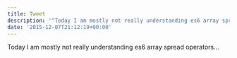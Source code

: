 ```yaml
---
title: Tweet
description: '"Today I am mostly not really understanding es6 array spread operators..."'
date: '2015-12-07T21:12:19+00:00'
---
```

Today I am mostly not really understanding es6 array spread operators...
